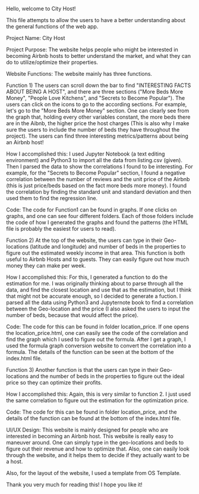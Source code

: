Hello, welcome to City Host!

This file attempts to allow the users to have a better understanding about the general functions of the web app.

Project Name: City Host

Project Purpose: The website helps people who might be interested in becoming Airbnb hosts to better understand the market, and what they can do to utilize/optimize their properties.

Website Functions: The website mainly has three functions.

Function 1) The users can scroll down the bar to find "INTERESTING FACTS ABOUT BEING A HOST", and there are three sections ("More Beds More Money", "People Love Kitchens", and "Secrets to Become Popular"). The users can click on the icons to go to the according sections. For example, let's go to the "More Beds More Money" section. One can clearly see from the graph that, holding every other variables constant, the more beds there are in the Aibnb, the higher price the host charges (This is also why I make sure the users to include the number of beds they have throughout the project). The users can find three interesting metrics/patterns about being an Airbnb host!

How I accomplished this: I used Jupyter Notebook (a text editing environment) and Python3 to import all the data from listing.csv (given). Then I parsed the data to show the correlations I found to be interesting. For example, for the "Secrets to Become Popular" section, I found a negative correlation between the number of reviews and the unit price of the Airbnb (this is just price/beds based on the fact more beds more money). I found the correlation by finding the standard unit and standard deviation and then used them to find the regression line. 

Code: The code for Function1 can be found in graphs. If one clicks on graphs, and one can see four different folders. Each of those folders include the code of how I generated the graphs and found the patterns (the HTML file is probably the easiest for users to read).


Function 2) At the top of the website, the users can type in their Geo-locations (latitude and longitude) and number of beds in the properties to figure out the estimated weekly income in that area. This function is both useful to Airbnb Hosts and to guests. They can easily figure out how much money they can make per week.

How I accomplished this: For this, I generated a function to do the estimation for me. I was originally thinking about to parse through all the data, and find the closest location and use that as the estimation, but I think that might not be accurate enough, so I decided to generate a fuction. I parsed all the data using Python3 and Jupyternote book to find a correlation between the Geo-location and the price (I also asked the users to input the number of beds, because that would affect the price).

Code: The code for this can be found in folder location_price. If one opens the location_price.html, one can easily see the code of the correlation and find the graph which I used to figure out the formula. After I get a graph, I used the formula graph conversion website to convert the correlation into a formula. The details of the function can be seen at the bottom of the index.html file.


Function 3) Another function is that the users can type in their Geo-locations and the number of beds in the properties to figure out the ideal price so they can optimize their profits.

How I accomplished this: Again, this is very similar to function 2. I just used the same correlation to figure out the estimation for the optimization price.

Code: The code for this can be found in folder location_price, and the details of the function can be found at the bottom of the index.html file.


UI/UX Design:
This website is mainly designed for people who are interested in becoming an Airbnb host. This website is really easy to maneuver around. One can simply type in the geo-locations and beds to figure out their revenue and how to optimize that. Also, one can easily look through the website, and it helps them to decide if they actually want to be a host.


Also, for the layout of the website, I used a template from OS Template.

Thank you very much for reading this! I hope you like it!